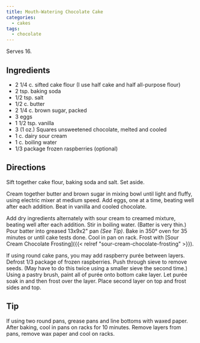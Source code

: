 ```yaml
---
title: Mouth-Watering Chocolate Cake
categories:
  - cakes
tags:
  - chocolate
---
```


Serves 16.

## Ingredients

- 2 1/4 c. sifted cake flour (I use half cake and half all-purpose flour)
- 2 tsp. baking soda
- 1/2 tsp. salt
- 1/2 c. butter
- 2 1/4 c. brown sugar, packed
- 3 eggs
- 1 1/2 tsp. vanilla
- 3 (1 oz.) Squares unsweetened chocolate, melted and cooled
- 1 c. dairy sour cream
- 1 c. boiling water
- 1/3 package frozen raspberries (optional)

## Directions

Sift together cake flour, baking soda and salt. Set aside.

Cream together butter and brown sugar in mixing bowl until light and fluffy, using electric mixer
at medium speed. Add eggs, one at a time, beating well after each addition. Beat in vanilla and
cooled chocolate.

Add dry ingredients alternately with sour cream to creamed mixture, beating well after each
addition. Stir in boiling water. (Batter is very thin.) Pour batter into greased 13x9x2" pan *(See Tip)*.
Bake in 350° oven for 35 minutes or until cake tests done. Cool in pan on rack. Frost with [Sour
Cream Chocolate Frosting]({{< relref "sour-cream-chocolate-frosting" >}}).

If using round cake pans, you may add raspberry purée between layers. 
Defrost 1/3 package of frozen raspberries. Push through sieve to remove seeds. (May have to do
this twice using a smaller sieve the second time.) Using a pastry brush, paint all of purée onto
bottom cake layer. Let purée soak in and then frost over the layer. Place second layer on top and
frost sides and top.

## Tip

If using two round pans, grease pans and line bottoms with waxed paper. After baking, cool in
pans on racks for 10 minutes. Remove layers from pans, remove wax paper and cool on racks.
